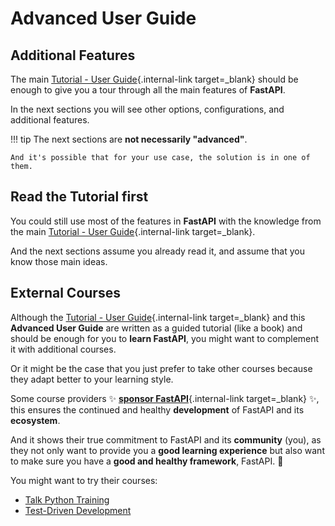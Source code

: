 # Advanced User Guide

## Additional Features

The main [Tutorial - User Guide](../tutorial/index.md){.internal-link target=_blank} should be enough to give you a tour through all the main features of **FastAPI**.

In the next sections you will see other options, configurations, and additional features.

!!! tip
    The next sections are **not necessarily "advanced"**.

    And it's possible that for your use case, the solution is in one of them.

## Read the Tutorial first

You could still use most of the features in **FastAPI** with the knowledge from the main [Tutorial - User Guide](../tutorial/index.md){.internal-link target=_blank}.

And the next sections assume you already read it, and assume that you know those main ideas.

## External Courses

Although the [Tutorial - User Guide](../tutorial/index.md){.internal-link target=_blank} and this **Advanced User Guide** are written as a guided tutorial (like a book) and should be enough for you to **learn FastAPI**, you might want to complement it with additional courses.

Or it might be the case that you just prefer to take other courses because they adapt better to your learning style.

Some course providers ✨ [**sponsor FastAPI**](../help-fastapi.md#sponsor-the-author){.internal-link target=_blank} ✨, this ensures the continued and healthy **development** of FastAPI and its **ecosystem**.

And it shows their true commitment to FastAPI and its **community** (you), as they not only want to provide you a **good learning experience** but also want to make sure you have a **good and healthy framework**, FastAPI. 🙇

You might want to try their courses:

* <a href="https://training.talkpython.fm/fastapi-courses" class="external-link" target="_blank">Talk Python Training</a>
* <a href="https://testdriven.io/courses/tdd-fastapi/" class="external-link" target="_blank">Test-Driven Development</a>
